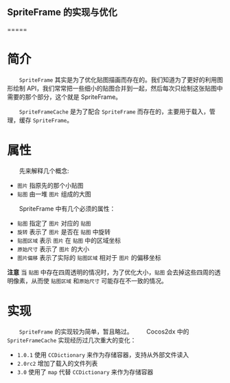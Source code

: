 ## SpriteFrame 的实现与优化 ##
=====

# 简介 #
　　`SpriteFrame` 其实是为了优化贴图描画而存在的。我们知道为了更好的利用图形绘制 API，我们常常把一些细小的贴图合并到一起，然后每次只绘制这张贴图中需要的那个部分，这个就是 SpriteFrame。

　　`SpriteFrameCache` 是为了配合 `SpriteFrame` 而存在的，主要用于载入，管理，缓存 `SpriteFrame`。
　　
# 属性 #
　　先来解释几个概念:

 -  `图片`    指原先的那个小贴图
 -  `贴图`    由一堆 `图片` 组成的大图
 
 
　　SpriteFrame 中有几个必须的属性：

 -  `贴图`    指定了 `图片` 对应的 `贴图`
 -  `旋转`    表示了 `图片` 是否在 `贴图` 中旋转
 -  `贴图区域`    表示 `图片` 在 `贴图` 中的区域坐标
 -  `原始尺寸`    表示了 `图片` 的大小
 -  `图片偏移`    表示了实际的 `贴图区域` 相对于 `图片` 的偏移坐标
 
 **注意** 当 `贴图` 中存在四周透明的情况时，为了优化大小，`贴图` 会去掉这些四周的透明像素，从而使 `贴图区域` 和`原始尺寸` 可能存在不一致的情况。
 
# 实现 #
　　`SpriteFrame` 的实现较为简单，暂且略过。
　　Cocos2dx 中的 `SpriteFrameCache` 实现经历过几次重大的变化：

 -  `1.0.1` 使用 `CCDictionary` 来作为存储容器，支持从外部文件读入
 -  `2.0rc2` 增加了载入的文件列表
 -  `3.0` 使用了 `map` 代替 `CCDictionary` 来作为存储容器
 